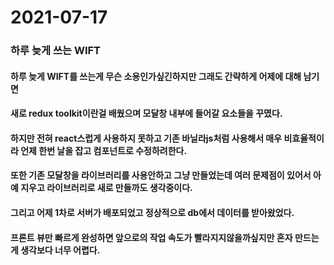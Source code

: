 # 2021-07-17

### 하루 늦게 쓰는 WIFT

#### 하루 늦게 WIFT를 쓰는게 무슨 소용인가싶긴하지만 그래도 간략하게 어제에 대해 남기면

#### 새로 redux toolkit이란걸 배웠으며 모달창 내부에 들어갈 요소들을 꾸몄다.

#### 하지만 전혀 react스럽게 사용하지 못하고 기존 바닐라js처럼 사용해서 매우 비효율적이라 언제 한번 날을 잡고 컴포넌트로 수정하려한다.

#### 또한 기존 모달창을 라이브러리를 사용안하고 그냥 만들었는데 여러 문제점이 있어서 아예 지우고 라이브러리로 새로 만들까도 생각중이다.

#### 그리고 어제 1차로 서버가 배포되었고 정상적으로 db에서 데이터를 받아왔었다.

#### 프론트 뷰만 빠르게 완성하면 앞으로의 작업 속도가 빨라지지않을까싶지만 혼자 만드는게 생각보다 너무 어렵다.
